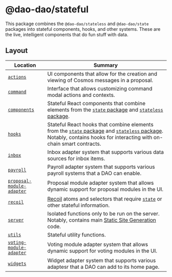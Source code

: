 # @dao-dao/stateful

This package combines the `@dao-dao/stateless` and `@dao-dao/state` packages
into stateful components, hooks, and other systems. These are the live,
intelligent components that do fun stuff with data.

## Layout

| Location                                               | Summary                                                                                                                                                                                         |
| ------------------------------------------------------ | ----------------------------------------------------------------------------------------------------------------------------------------------------------------------------------------------- |
| [`actions`](./actions)                                 | UI components that allow for the creation and viewing of Cosmos messages in a proposal.                                                                                                         |
| [`command`](./command)                                 | Interface that allows customizing command modal actions and contexts.                                                                                                                           |
| [`components`](./components)                           | Stateful React components that combine elements from the [`state` package](../state) and [`stateless` package](../stateless).                                                                   |
| [`hooks`](./hooks)                                     | Stateful React hooks that combine elements from the [`state` package](../state) and [`stateless` package](../stateless). Notably, contains hooks for interacting with on-chain smart contracts. |
| [`inbox`](./inbox)                                     | Inbox adapter system that supports various data sources for inbox items.                                                                                                                        |
| [`payroll`](./payroll)                                 | Payroll adapter system that supports various payroll systems that a DAO can enable.                                                                                                             |
| [`proposal-module-adapter`](./proposal-module-adapter) | Proposal module adapter system that allows dynamic support for proposal modules in the UI.                                                                                                      |
| [`recoil`](./recoil)                                   | [Recoil](https://recoiljs.org) atoms and selectors that require [`state`](../state) or other stateful information.                                                                              |
| [`server`](./server)                                   | Isolated functions only to be run on the server. Notably, contains main [Static Site Generation](https://nextjs.org/docs/basic-features/data-fetching/get-static-props) code.                   |
| [`utils`](./utils)                                     | Stateful utility functions.                                                                                                                                                                     |
| [`voting-module-adapter`](./voting-module-adapter)     | Voting module adapter system that allows dynamic support for voting modules in the UI.                                                                                                          |
| [`widgets`](./widgets)                                 | Widget adapter system that supports various adaptesr that a DAO can add to its home page.                                                                                                       |
